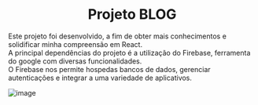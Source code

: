 <h1 align="center">Projeto BLOG</h1>

Este projeto foi desenvolvido, a fim de obter mais conhecimentos e solidificar minha compreensão em React. <br>
A principal dependências do projeto é a utilização do Firebase, ferramenta do google com diversas funcionalidades. <br>
O Firebase nos permite hospedas bancos de dados, gerenciar autenticações e integrar a uma variedade de aplicativos. <br>

![image](https://github.com/raphaelnsilva/blog/assets/129803784/bde90331-f116-45c6-9183-b6d897af265a)
